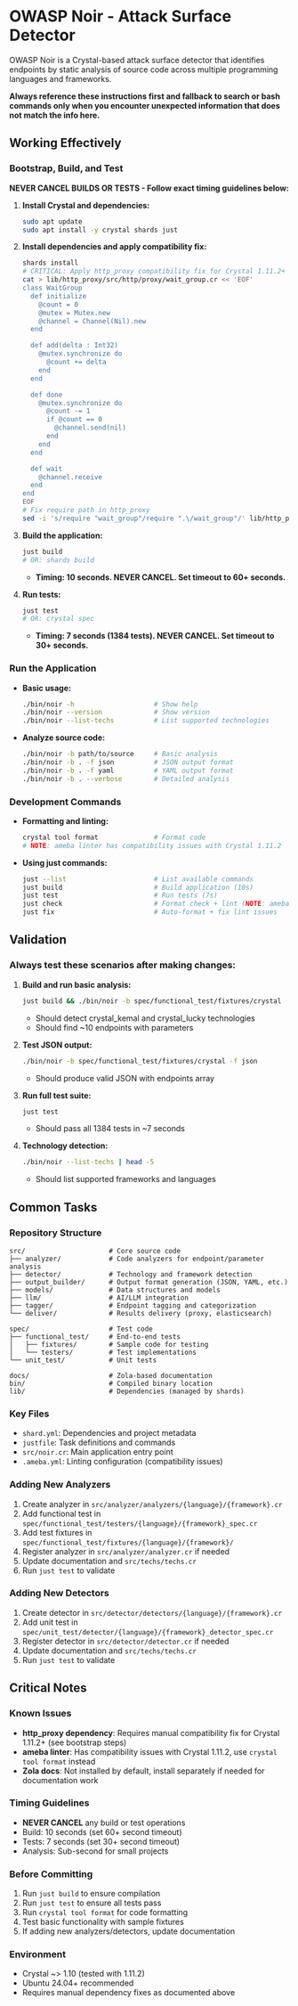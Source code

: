 # OWASP Noir - Attack Surface Detector

OWASP Noir is a Crystal-based attack surface detector that identifies endpoints by static analysis of source code across multiple programming languages and frameworks.

**Always reference these instructions first and fallback to search or bash commands only when you encounter unexpected information that does not match the info here.**

## Working Effectively

### Bootstrap, Build, and Test
**NEVER CANCEL BUILDS OR TESTS - Follow exact timing guidelines below:**

1. **Install Crystal and dependencies:**
   ```bash
   sudo apt update
   sudo apt install -y crystal shards just
   ```

2. **Install dependencies and apply compatibility fix:**
   ```bash
   shards install
   # CRITICAL: Apply http_proxy compatibility fix for Crystal 1.11.2+
   cat > lib/http_proxy/src/http/proxy/wait_group.cr << 'EOF'
   class WaitGroup
     def initialize
       @count = 0
       @mutex = Mutex.new
       @channel = Channel(Nil).new
     end
   
     def add(delta : Int32)
       @mutex.synchronize do
         @count += delta
       end
     end
   
     def done
       @mutex.synchronize do
         @count -= 1
         if @count == 0
           @channel.send(nil)
         end
       end
     end
   
     def wait
       @channel.receive
     end
   end
   EOF
   # Fix require path in http_proxy
   sed -i 's/require "wait_group"/require ".\/wait_group"/' lib/http_proxy/src/http/proxy/server.cr
   ```

3. **Build the application:**
   ```bash
   just build
   # OR: shards build
   ```
   - **Timing: 10 seconds. NEVER CANCEL. Set timeout to 60+ seconds.**

4. **Run tests:**
   ```bash
   just test
   # OR: crystal spec
   ```
   - **Timing: 7 seconds (1384 tests). NEVER CANCEL. Set timeout to 30+ seconds.**

### Run the Application

- **Basic usage:**
  ```bash
  ./bin/noir -h                    # Show help
  ./bin/noir --version             # Show version
  ./bin/noir --list-techs          # List supported technologies
  ```

- **Analyze source code:**
  ```bash
  ./bin/noir -b path/to/source     # Basic analysis
  ./bin/noir -b . -f json          # JSON output format
  ./bin/noir -b . -f yaml          # YAML output format
  ./bin/noir -b . --verbose        # Detailed analysis
  ```

### Development Commands

- **Formatting and linting:**
  ```bash
  crystal tool format              # Format code
  # NOTE: ameba linter has compatibility issues with Crystal 1.11.2
  ```

- **Using just commands:**
  ```bash
  just --list                      # List available commands
  just build                       # Build application (10s)
  just test                        # Run tests (7s) 
  just check                       # Format check + lint (NOTE: ameba issues)
  just fix                         # Auto-format + fix lint issues
  ```

## Validation

### Always test these scenarios after making changes:
1. **Build and run basic analysis:**
   ```bash
   just build && ./bin/noir -b spec/functional_test/fixtures/crystal
   ```
   - Should detect crystal_kemal and crystal_lucky technologies
   - Should find ~10 endpoints with parameters

2. **Test JSON output:**
   ```bash
   ./bin/noir -b spec/functional_test/fixtures/crystal -f json
   ```
   - Should produce valid JSON with endpoints array

3. **Run full test suite:**
   ```bash
   just test
   ```
   - Should pass all 1384 tests in ~7 seconds

4. **Technology detection:**
   ```bash
   ./bin/noir --list-techs | head -5
   ```
   - Should list supported frameworks and languages

## Common Tasks

### Repository Structure
```
src/                     # Core source code
├── analyzer/            # Code analyzers for endpoint/parameter analysis
├── detector/            # Technology and framework detection
├── output_builder/      # Output format generation (JSON, YAML, etc.)
├── models/              # Data structures and models
├── llm/                 # AI/LLM integration
├── tagger/              # Endpoint tagging and categorization
└── deliver/             # Results delivery (proxy, elasticsearch)

spec/                    # Test code
├── functional_test/     # End-to-end tests
│   ├── fixtures/        # Sample code for testing
│   └── testers/         # Test implementations
└── unit_test/           # Unit tests

docs/                    # Zola-based documentation
bin/                     # Compiled binary location
lib/                     # Dependencies (managed by shards)
```

### Key Files
- `shard.yml`: Dependencies and project metadata
- `justfile`: Task definitions and commands
- `src/noir.cr`: Main application entry point
- `.ameba.yml`: Linting configuration (compatibility issues)

### Adding New Analyzers
1. Create analyzer in `src/analyzer/analyzers/{language}/{framework}.cr`
2. Add functional test in `spec/functional_test/testers/{language}/{framework}_spec.cr`
3. Add test fixtures in `spec/functional_test/fixtures/{language}/{framework}/`
4. Register analyzer in `src/analyzer/analyzer.cr` if needed
5. Update documentation and `src/techs/techs.cr`
6. Run `just test` to validate

### Adding New Detectors
1. Create detector in `src/detector/detectors/{language}/{framework}.cr`
2. Add unit test in `spec/unit_test/detector/{language}/{framework}_detector_spec.cr`
3. Register detector in `src/detector/detector.cr` if needed
4. Update documentation and `src/techs/techs.cr`
5. Run `just test` to validate

## Critical Notes

### Known Issues
- **http_proxy dependency**: Requires manual compatibility fix for Crystal 1.11.2+ (see bootstrap steps)
- **ameba linter**: Has compatibility issues with Crystal 1.11.2, use `crystal tool format` instead
- **Zola docs**: Not installed by default, install separately if needed for documentation work

### Timing Guidelines
- **NEVER CANCEL** any build or test operations
- Build: 10 seconds (set 60+ second timeout)
- Tests: 7 seconds (set 30+ second timeout)  
- Analysis: Sub-second for small projects

### Before Committing
1. Run `just build` to ensure compilation
2. Run `just test` to ensure all tests pass
3. Run `crystal tool format` for code formatting
4. Test basic functionality with sample fixtures
5. If adding new analyzers/detectors, update documentation

### Environment
- Crystal ~> 1.10 (tested with 1.11.2)
- Ubuntu 24.04+ recommended
- Requires manual dependency fixes as documented above